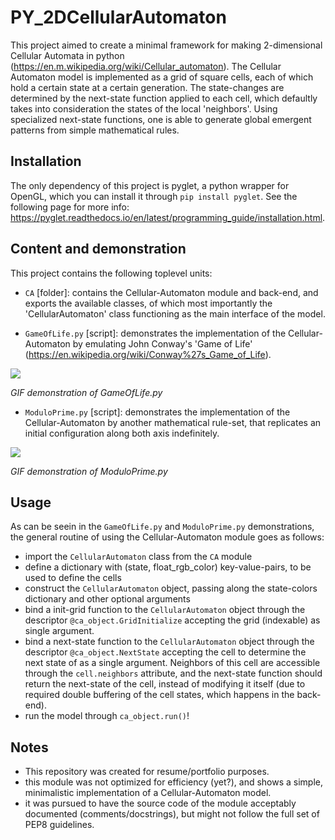 # PY_2DCellularAutomaton
This project aimed to create a minimal framework for making 2-dimensional Cellular Automata in python (https://en.m.wikipedia.org/wiki/Cellular_automaton). The Cellular Automaton model is implemented as a grid of square cells, each of which hold a certain state at a certain generation. The state-changes are determined by the next-state function applied to each cell, which defaultly takes into consideration the states of the local 'neighbors'. Using specialized next-state functions, one is able to generate global emergent patterns from simple mathematical rules.

## Installation
The only dependency of this project is pyglet, a python wrapper for OpenGL, which you can install it through `pip install pyglet`. See the following page for more info: https://pyglet.readthedocs.io/en/latest/programming_guide/installation.html.

## Content and demonstration
This project contains the following toplevel units:
- `CA` [folder]: contains the Cellular-Automaton module and back-end, and exports the available classes, of which most importantly the 'CellularAutomaton' class functioning as the main interface of the model.


- `GameOfLife.py` [script]: demonstrates the implementation of the Cellular-Automaton by emulating John Conway's 'Game of Life' (https://en.wikipedia.org/wiki/Conway%27s_Game_of_Life).

![](https://github.com/justinsomechars/Python-CellularAutomaton/blob/main/GameOfLife_demo.gif)

*GIF demonstration of GameOfLife.py*


- `ModuloPrime.py` [script]: demonstrates the implementation of the Cellular-Automaton by another mathematical rule-set, that replicates an initial configuration along both axis indefinitely.

![](https://github.com/justinsomechars/Python-CellularAutomaton/blob/main/ModuloPrime_demo.gif)

*GIF demonstration of ModuloPrime.py*

## Usage
As can be seein in the `GameOfLife.py` and `ModuloPrime.py` demonstrations, the general routine of using the Cellular-Automaton module goes as follows:
- import the `CellularAutomaton` class from the `CA` module
- define a dictionary with (state, float_rgb_color) key-value-pairs, to be used to define the cells
- construct the `CellularAutomaton` object, passing along the state-colors dictionary and other optional arguments
- bind a init-grid function to the `CellularAutomaton` object through the descriptor `@ca_object.GridInitialize` accepting the grid (indexable) as single argument.
- bind a next-state function to the `CellularAutomaton` object through the descriptor `@ca_object.NextState` accepting the cell to determine the next state of as a single argument. Neighbors of this cell are accessible through the `cell.neighbors` attribute, and the next-state function should return the next-state of the cell, instead of modifying it itself (due to required double buffering of the cell states, which happens in the back-end).
- run the model through `ca_object.run()`!

## Notes 
- This repository was created for resume/portfolio purposes.
- this module was not optimized for efficiency (yet?), and shows a simple, minimalistic implementation of a Cellular-Automaton model.
- it was pursued to have the source code of the module acceptably documented (comments/docstrings), but might not follow the full set of PEP8 guidelines.
